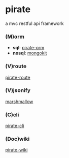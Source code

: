 # pirate
a mvc restful api framework

### (M)orm
+ **sql**: [pirate-orm](https://github.com/neo1218/pirate/tree/master/src/orm)
+ **nosql**: [mongokit](https://github.com/namlook/mongokit)

### (V)route
[pirate-route](https://github.com/neo1218/pirate/tree/master/src/route)

### (V)jsonify
[marshmallow](https://github.com/marshmallow-code/marshmallow)

### (C)cli
[pirate-cli](https://github.com/neo1218/pirate/tree/master/src/cli)

### (Doc)wiki
[pirate-wiki](https://github.com/neo1218/pirate/wiki)
